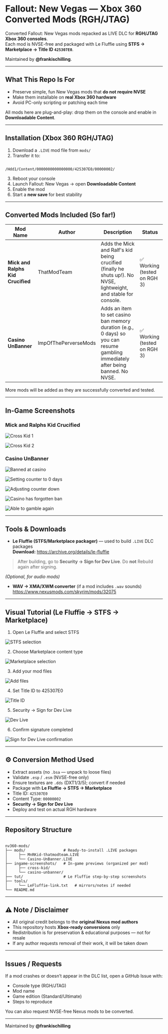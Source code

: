 # Fallout: New Vegas — Xbox 360 Converted Mods (RGH/JTAG)

Converted Fallout: New Vegas mods repacked as LIVE DLC for **RGH/JTAG Xbox 360 consoles**.  
Each mod is NVSE-free and packaged with Le Fluffie using **STFS → Marketplace → Title ID `425307E0`**.

Maintained by **@frankischilling**.

---

## What This Repo Is For

- Preserve simple, fun New Vegas mods that **do not require NVSE**
- Make them installable on **real Xbox 360 hardware**
- Avoid PC-only scripting or patching each time

All mods here are plug-and-play: drop them on the console and enable in **Downloadable Content**.

---

## Installation (Xbox 360 RGH/JTAG)

1. Download a `.LIVE` mod file from `mods/`  
2. Transfer it to:
```

/Hdd1/Content/0000000000000000/425307E0/00000002/

```
3. Reboot your console  
4. Launch Fallout: New Vegas → open **Downloadable Content**  
5. Enable the mod  
6. Start a **new save** for best stability

---

## Converted Mods Included (So far!)

| Mod Name | Author | Description | Status |
|----------|--------|-------------|--------|
| **Mick and Ralphs Kid Crucified** | ThatModTeam | Adds the Mick and Ralf's kid being crucified (finally he shuts up!). No NVSE, lightweight, and stable for console. | ✅ Working (tested on RGH 3) |
| **Casino UnBanner** | ImpOfThePerverseMods | Adds an item to set casino ban memory duration (e.g., 0 days) so you can resume gambling immediately after being banned. No NVSE. | ✅ Working (tested on RGH 3) |

More mods will be added as they are successfully converted and tested.

---

## In-Game Screenshots

### Mick and Ralphs Kid Crucified

![Cross Kid 1](ingame-screenshots/cross-kid/IMG_6993.jpeg)

![Cross Kid 2](ingame-screenshots/cross-kid/IMG_6996.jpeg)

### Casino UnBanner

![Banned at casino](ingame-screenshots/casino-unbanner/banned.jpeg)

![Setting counter to 0 days](ingame-screenshots/casino-unbanner/counter-0.jpeg)

![Adjusting counter down](ingame-screenshots/casino-unbanner/moving-day-counter-down.jpeg)

![Casino has forgotten ban](ingame-screenshots/casino-unbanner/forgotten.jpeg)

![Able to gamble again](ingame-screenshots/casino-unbanner/able-to-gamble.jpeg)

---

## Tools & Downloads

- **Le Fluffie (STFS/Marketplace packager)** — used to build `.LIVE` DLC packages  
**Download:** https://archive.org/details/le-fluffie  
> After building, go to **Security → Sign for Dev Live**. Do **not** Rebuild again after signing.

*(Optional, for audio mods)*  
- **WAV → XMA/XWM converter** (if a mod includes `.wav` sounds)  
https://www.nexusmods.com/skyrim/mods/32075

---

## Visual Tutorial (Le Fluffie → STFS → Marketplace)

1. Open Le Fluffie and select STFS

![STFS selection](tut/sfts.png)

2. Choose Marketplace content type

![Marketplace selection](tut/marketplace.png)

3. Add your mod files

![Add files](tut/addfiles.png)

4. Set Title ID to 425307E0

![Title ID](tut/titleid.png)

5. Security → Sign for Dev Live

![Dev Live](tut/devlive.png)

6. Confirm signature completed

![Sign for Dev Live confirmation](tut/signfordevlive.png)

---

## ⚙️ Conversion Method Used

- Extract assets (no `.bsa` — unpack to loose files)
- Validate `.esp` / `.esm` (NVSE-free only)
- Ensure textures are `.dds` (DXT1/3/5); convert if needed
- Package with **Le Fluffie → STFS → Marketplace**
- Title ID: `425307E0`
- Content Type: `00000002`
- **Security → Sign for Dev Live**
- Deploy and test on actual RGH hardware

---

## Repository Structure

```

nv360-mods/
├── mods/                 # Ready-to-install .LIVE packages
│     ├── MnRKid-thatmodteam.LIVE
│     └── Casino-UnBanner.LIVE
├── ingame-screenshots/   # In-game previews (organized per mod)
│     ├── cross-kid/
│     └── casino-unbanner/
├── tut/                  # Le Fluffie step-by-step screenshots
├── tools/
│     └── LeFluffie-link.txt   # mirrors/notes if needed
└── README.md

```

---

## ⚠️ Note / Disclaimer

- All original credit belongs to the **original Nexus mod authors**
- This repository hosts **Xbox-ready conversions** only
- Redistribution is for preservation & educational purposes — not for resale
- If any author requests removal of their work, it will be taken down

---

## Issues / Requests

If a mod crashes or doesn’t appear in the DLC list, open a GitHub Issue with:
- Console type (RGH/JTAG)
- Mod name
- Game edition (Standard/Ultimate)
- Steps to reproduce

You can also request NVSE-free Nexus mods to be converted.

---

Maintained by **@frankischilling**
